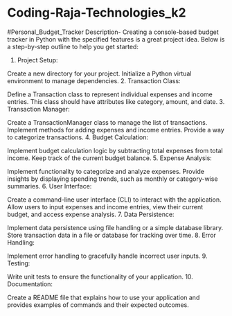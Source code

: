 # Coding-Raja-Technologies_k2
#Personal_Budget_Tracker
Description-
Creating a console-based budget tracker in Python with the specified features is a great project idea. Below is a step-by-step outline to help you get started:

1. Project Setup:

Create a new directory for your project.
Initialize a Python virtual environment to manage dependencies.
2. Transaction Class:

Define a Transaction class to represent individual expenses and income entries. This class should have attributes like category, amount, and date.
3. Transaction Manager:

Create a TransactionManager class to manage the list of transactions.
Implement methods for adding expenses and income entries.
Provide a way to categorize transactions.
4. Budget Calculation:

Implement budget calculation logic by subtracting total expenses from total income.
Keep track of the current budget balance.
5. Expense Analysis:

Implement functionality to categorize and analyze expenses.
Provide insights by displaying spending trends, such as monthly or category-wise summaries.
6. User Interface:

Create a command-line user interface (CLI) to interact with the application.
Allow users to input expenses and income entries, view their current budget, and access expense analysis.
7. Data Persistence:

Implement data persistence using file handling or a simple database library.
Store transaction data in a file or database for tracking over time.
8. Error Handling:

Implement error handling to gracefully handle incorrect user inputs.
9. Testing:

Write unit tests to ensure the functionality of your application.
10. Documentation:

Create a README file that explains how to use your application and provides examples of commands and their expected outcomes.


